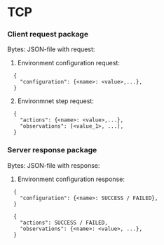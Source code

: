 # TCP
### Client request package
Bytes: JSON-file with request:

1. Environment configuration request:
```
  {
    "configuration": {<name>: <value>,...},
  }
```

2. Environmnet step request:
```
  {
    "actions": {<name>: <value>,...},
    "observations": [<value_1>, ...],
  }
```
### Server response package
Bytes: JSON-file with response:
1. Environment configuration response:
```
  {
    "configuration": {<name>: SUCCESS / FAILED},
  }
```

```
  {
    "actions": SUCCESS / FAILED,
    "observations": {<name>: <value>, ...},
  }
```